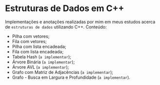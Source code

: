 # Estruturas de Dados em C++

Implementações e anotações realizadas por mim em meus estudos acerca de `estruturas de dados` utilizando C++.
Conteúdo:

- Pilha com vetores;
- Fila com vetores;
- Pilha com lista encadeada;
- Fila com lista encadeada;
- Tabela Hash (`a implementar`);
- Árvore Binária (`a implementar`);
- Árvore AVL (`a implementar`);
- Grafo com Matriz de Adjacências (`a implementar`);
- Grafo - Busca em Largura e Profundidade (`a implementar`).
